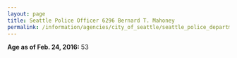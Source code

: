 ```yaml
---
layout: page
title: Seattle Police Officer 6296 Bernard T. Mahoney
permalink: /information/agencies/city_of_seattle/seattle_police_department/copbook/6296/
---
```


**Age as of Feb. 24, 2016:** 53

